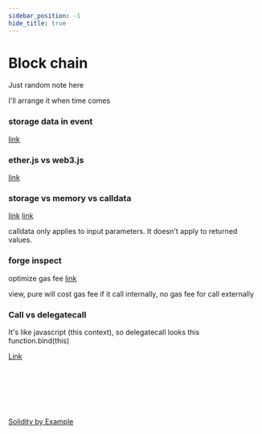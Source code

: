 ```yaml
---
sidebar_position: -1
hide_title: true
---
```


# Block chain

Just random note here

I'll arrange it when time comes


### storage data in event

[link](https://media.consensys.net/technical-introduction-to-events-and-logs-in-ethereum-a074d65dd61e)


### ether.js vs web3.js

[link](https://docs.alchemy.com/docs/ethersjs-vs-web3js-sdk-comparison)


### storage vs memory vs calldata

[link](https://www.panewslab.com/zh_hk/articledetails/fydp079w.html)
[link](https://ethereum.stackexchange.com/questions/117770/how-to-use-calldata-return-values-in-solidity-and-when-are-they-useful)

calldata only applies to input parameters. It doesn't apply to returned values.


### forge inspect

optimize gas fee
[link](https://twitter.com/w1nt3r_eth/status/1579486967963693057)


view, pure will cost gas fee if it call internally, no gas fee for call externally


### Call vs delegatecall

It's like javascript (this context), so delegatecall looks this function.bind(this)

[Link](https://medium.com/0xmantle/solidity-series-part-3-call-vs-delegatecall-8113b3c76855)

<br/><br/><br/><br/><br/> 

[Solidity by Example](https://solidity-by-example.org/)
